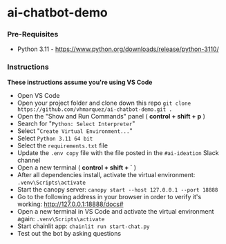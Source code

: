 # ai-chatbot-demo

### Pre-Requisites
* Python 3.11 - https://www.python.org/downloads/release/python-3110/

### Instructions
**These instructions assume you're using VS Code**
* Open VS Code
* Open your project folder and clone down this repo `git clone https://github.com/vhmarquez/ai-chatbot-demo.git .`
* Open the "Show and Run Commands" panel (  **control + shift + p**  )
* Search for "`Python: Select Interpreter`"
* Select "`Create Virtual Environment...`"
* Select `Python 3.11 64 bit`
* Select the `requirements.txt` file
* Update the `.env copy` file with the file posted in the `#ai-ideation` Slack channel
* Open a new terminal (  **control + shift + `**  )
* After all dependencies install, activate the virtual environment: `.venv\Scripts\activate`
* Start the canopy server: `canopy start --host 127.0.0.1 --port 18888`
* Go to the following address in your browser in order to verify it's working: http://127.0.0.1:18888/docs#
* Open a new terminal in VS Code and activate the virtual environment again: `.venv\Scripts\activate`
* Start chainlit app: `chainlit run start-chat.py`
* Test out the bot by asking questions
